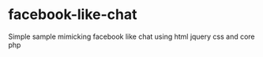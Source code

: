facebook-like-chat
==================
Simple sample mimicking facebook like chat  using html jquery css and core php
